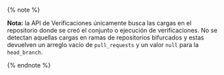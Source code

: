 {% note %}

**Nota:** la API de Verificaciones únicamente busca las cargas en el repositorio donde se creó el conjunto o ejecución de verificaciones. No se detectan aquellas cargas en ramas de repositorios bifurcados y estas devuelven un arreglo vacío de `pull_requests` y un valor `null` para la `head_branch`.

{% endnote %}
